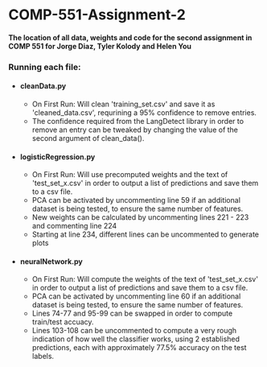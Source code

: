 # COMP-551-Assignment-2
#### The location of all data, weights and code for the second assignment in COMP 551 for Jorge Diaz, Tyler Kolody and Helen You

### Running each file: 

 * #### cleanData.py
    * On First Run: Will clean 'training_set.csv' and save it as 'cleaned_data.csv', requrining a 95% confidence to remove entries. 
    * The confidence required from the LangDetect library in order to remove an entry can be tweaked by changing the value of the second argument of clean_data().
    
 * #### logisticRegression.py
    * On First Run: Will use precomputed weights and the text of 'test_set_x.csv' in order to output a list of predictions and save them to a csv file. 
    * PCA can be activated by uncommenting line 59 if an additional dataset is being tested, to ensure the same number of features. 
    * New weights can be calculated by uncommenting lines 221 - 223 and commenting line 224
    * Starting at line 234, different lines can be uncommented to generate plots
 * #### neuralNetwork.py
    * On First Run: Will compute the weights of the text of 'test_set_x.csv' in order to output a list of predictions and save them to a csv file. 
    * PCA can be activated by uncommenting line 60 if an additional dataset is being tested, to ensure the same number of features. 
    * Lines 74-77 and 95-99 can be swapped in order to compute train/test accuacy.
    * Lines 103-108 can be uncommented to compute a very rough indication of how well the classifier works, using 2 established predictions, each with approximately 77.5% accuracy on the test labels. 
  
